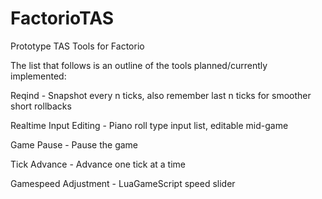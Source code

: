 # FactorioTAS
Prototype TAS Tools for Factorio

The list that follows is an outline of the tools planned/currently implemented:

Reqind - Snapshot every n ticks, also remember last n ticks for smoother short rollbacks

Realtime Input Editing - Piano roll type input list, editable mid-game

Game Pause - Pause the game

Tick Advance - Advance one tick at a time

Gamespeed Adjustment - LuaGameScript speed slider

